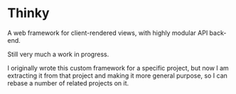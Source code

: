 # Thinky
A web framework for client-rendered views, with highly modular API back-end.

Still very much a work in progress.

I originally wrote this custom framework for a specific project, but now I am extracting it from that project and making it more general purpose, so I can rebase a number of related projects on it.
